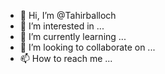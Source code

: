 - 👋 Hi, I’m @Tahirballoch
- 👀 I’m interested in ...
- 🌱 I’m currently learning ...
- 💞️ I’m looking to collaborate on ...
- 📫 How to reach me ...

<!---
Tahirballoch/Tahirballoch is a ✨ special ✨ repository because its `README.md` (this file) appears on your GitHub profile.
You can click the Preview link to take a look at your changes.
--->
